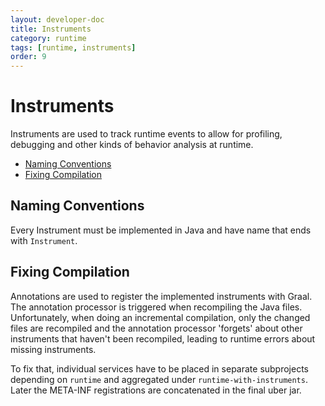 ```yaml
---
layout: developer-doc
title: Instruments
category: runtime
tags: [runtime, instruments]
order: 9
---
```


# Instruments

Instruments are used to track runtime events to allow for profiling, debugging
and other kinds of behavior analysis at runtime.

<!-- MarkdownTOC levels="2,3" autolink="true" -->

- [Naming Conventions](#naming-conventions)
- [Fixing Compilation](#fixing-compilation)

<!-- /MarkdownTOC -->

## Naming Conventions

Every Instrument must be implemented in Java and have name that ends with
`Instrument`.

## Fixing Compilation

Annotations are used to register the implemented instruments with Graal. The
annotation processor is triggered when recompiling the Java files.
Unfortunately, when doing an incremental compilation, only the changed files are
recompiled and the annotation processor 'forgets' about other instruments that
haven't been recompiled, leading to runtime errors about missing instruments.

To fix that, individual services have to be placed in separate subprojects depending on
`runtime` and aggregated under `runtime-with-instruments`. Later the META-INF registrations are concatenated in the final uber jar.

